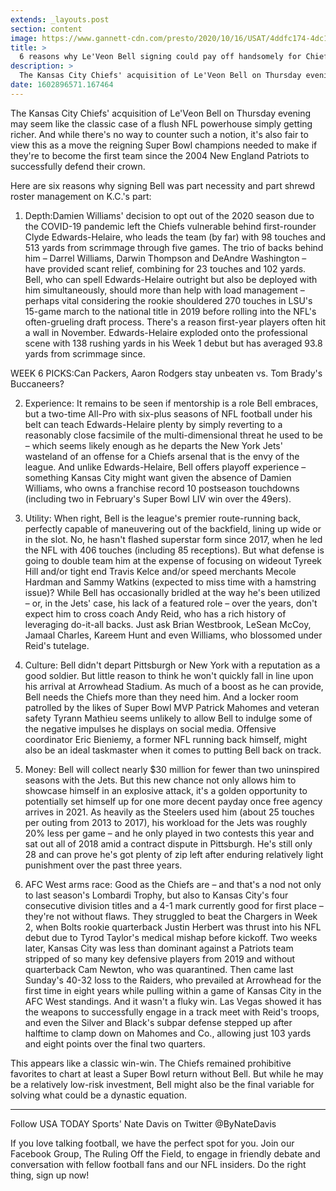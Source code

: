 ```yaml
--- 
extends: _layouts.post 
section: content 
image: https://www.gannett-cdn.com/presto/2020/10/16/USAT/4ddfc174-4dc1-4440-9e55-50a7eacd3520-USATSI_13828548.jpg?crop=4248,2390,x0,y124&width=3200&height=1801&format=pjpg&auto=webp 
title: > 
  6 reasons why Le'Veon Bell signing could pay off handsomely for Chiefs 
description: > 
  The Kansas City Chiefs' acquisition of Le'Veon Bell on Thursday evening may seem like the classic case of a flush NFL powerhouse simply getting richer.Here are six reasons why signing Bell was part necessity and part shrewd roster management on K.C.No, he hasn't flashed superstar form since 2017, when he led the NFL with 406 touches (including 85 receptions).As much of a boost as he can provide, Bell needs the Chiefs more than they need him.The Chiefs remained prohibitive favorites to chart at least a Super Bowl return without Bell. 
date: 1602896571.167464 
--- 
```

The Kansas City Chiefs' acquisition of Le'Veon Bell on Thursday evening may seem like the classic case of a flush NFL powerhouse simply getting richer. And while there's no way to counter such a notion, it's also fair to view this as a move the reigning Super Bowl champions needed to make if they're to become the first team since the 2004 New England Patriots to successfully defend their crown.

Here are six reasons why signing Bell was part necessity and part shrewd roster management on K.C.'s part:

1. Depth:Damien Williams' decision to opt out of the 2020 season due to the COVID-19 pandemic left the Chiefs vulnerable behind first-rounder Clyde Edwards-Helaire, who leads the team (by far) with 98 touches and 513 yards from scrimmage through five games. The trio of backs behind him – Darrel Williams, Darwin Thompson and DeAndre Washington – have provided scant relief, combining for 23 touches and 102 yards. Bell, who can spell Edwards-Helaire outright but also be deployed with him simultaneously, should more than help with load management – perhaps vital considering the rookie shouldered 270 touches in LSU's 15-game march to the national title in 2019 before rolling into the NFL's often-grueling draft process. There's a reason first-year players often hit a wall in November. Edwards-Helaire exploded onto the professional scene with 138 rushing yards in his Week 1 debut but has averaged 93.8 yards from scrimmage since.

WEEK 6 PICKS:Can Packers, Aaron Rodgers stay unbeaten vs. Tom Brady's Buccaneers?

2. Experience: It remains to be seen if mentorship is a role Bell embraces, but a two-time All-Pro with six-plus seasons of NFL football under his belt can teach Edwards-Helaire plenty by simply reverting to a reasonably close facsimile of the multi-dimensional threat he used to be – which seems likely enough as he departs the New York Jets' wasteland of an offense for a Chiefs arsenal that is the envy of the league. And unlike Edwards-Helaire, Bell offers playoff experience – something Kansas City might want given the absence of Damien Williams, who owns a franchise record 10 postseason touchdowns (including two in February's Super Bowl LIV win over the 49ers).

3. Utility: When right, Bell is the league's premier route-running back, perfectly capable of maneuvering out of the backfield, lining up wide or in the slot. No, he hasn't flashed superstar form since 2017, when he led the NFL with 406 touches (including 85 receptions). But what defense is going to double team him at the expense of focusing on wideout Tyreek Hill and/or tight end Travis Kelce and/or speed merchants Mecole Hardman and Sammy Watkins (expected to miss time with a hamstring issue)? While Bell has occasionally bridled at the way he's been utilized – or, in the Jets' case, his lack of a featured role – over the years, don't expect him to cross coach Andy Reid, who has a rich history of leveraging do-it-all backs. Just ask Brian Westbrook, LeSean McCoy, Jamaal Charles, Kareem Hunt and even Williams, who blossomed under Reid's tutelage.

4. Culture: Bell didn't depart Pittsburgh or New York with a reputation as a good soldier. But little reason to think he won't quickly fall in line upon his arrival at Arrowhead Stadium. As much of a boost as he can provide, Bell needs the Chiefs more than they need him. And a locker room patrolled by the likes of Super Bowl MVP Patrick Mahomes and veteran safety Tyrann Mathieu seems unlikely to allow Bell to indulge some of the negative impulses he displays on social media. Offensive coordinator Eric Bieniemy, a former NFL running back himself, might also be an ideal taskmaster when it comes to putting Bell back on track.

5. Money: Bell will collect nearly $30 million for fewer than two uninspired seasons with the Jets. But this new chance not only allows him to showcase himself in an explosive attack, it's a golden opportunity to potentially set himself up for one more decent payday once free agency arrives in 2021. As heavily as the Steelers used him (about 25 touches per outing from 2013 to 2017), his workload for the Jets was roughly 20% less per game – and he only played in two contests this year and sat out all of 2018 amid a contract dispute in Pittsburgh. He's still only 28 and can prove he's got plenty of zip left after enduring relatively light punishment over the past three years.

6. AFC West arms race: Good as the Chiefs are – and that's a nod not only to last season's Lombardi Trophy, but also to Kansas City's four consecutive division titles and a 4-1 mark currently good for first place – they're not without flaws. They struggled to beat the Chargers in Week 2, when Bolts rookie quarterback Justin Herbert was thrust into his NFL debut due to Tyrod Taylor's medical mishap before kickoff. Two weeks later, Kansas City was less than dominant against a Patriots team stripped of so many key defensive players from 2019 and without quarterback Cam Newton, who was quarantined. Then came last Sunday's 40-32 loss to the Raiders, who prevailed at Arrowhead for the first time in eight years while pulling within a game of Kansas City in the AFC West standings. And it wasn't a fluky win. Las Vegas showed it has the weapons to successfully engage in a track meet with Reid's troops, and even the Silver and Black's subpar defense stepped up after halftime to clamp down on Mahomes and Co., allowing just 103 yards and eight points over the final two quarters.

This appears like a classic win-win. The Chiefs remained prohibitive favorites to chart at least a Super Bowl return without Bell. But while he may be a relatively low-risk investment, Bell might also be the final variable for solving what could be a dynastic equation.

***

Follow USA TODAY Sports' Nate Davis on Twitter @ByNateDavis

If you love talking football, we have the perfect spot for you. Join our Facebook Group, The Ruling Off the Field, to engage in friendly debate and conversation with fellow football fans and our NFL insiders. Do the right thing, sign up now!